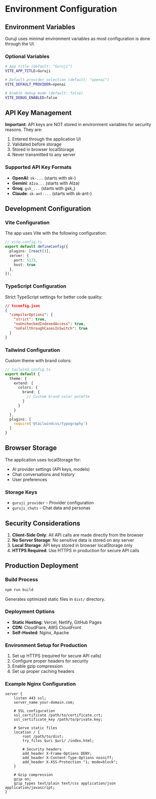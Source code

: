 # Environment Configuration

## Environment Variables

Guruji uses minimal environment variables as most configuration is done through the UI.

### Optional Variables

```bash
# App title (default: "Guruji")
VITE_APP_TITLE=Guruji

# Default provider selection (default: "openai")
VITE_DEFAULT_PROVIDER=openai

# Enable debug mode (default: false)
VITE_DEBUG_ENABLED=false
```

## API Key Management

**Important**: API keys are NOT stored in environment variables for security reasons. They are:

1. Entered through the application UI
2. Validated before storage
3. Stored in browser localStorage
4. Never transmitted to any server

### Supported API Key Formats

- **OpenAI**: `sk-...` (starts with sk-)
- **Gemini**: `AIza...` (starts with AIza)
- **Groq**: `gsk_...` (starts with gsk_)
- **Claude**: `sk-ant-...` (starts with sk-ant-)

## Development Configuration

### Vite Configuration

The app uses Vite with the following configuration:

```typescript
// vite.config.ts
export default defineConfig({
  plugins: [react()],
  server: {
    port: 5173,
    host: true
  },
});
```

### TypeScript Configuration

Strict TypeScript settings for better code quality:

```json
// tsconfig.json
{
  "compilerOptions": {
    "strict": true,
    "noUncheckedIndexedAccess": true,
    "noFallthroughCasesInSwitch": true
  }
}
```

### Tailwind Configuration

Custom theme with brand colors:

```typescript
// tailwind.config.ts
export default {
  theme: {
    extend: {
      colors: {
        brand: {
          // Custom brand color palette
        }
      }
    }
  },
  plugins: [
    require('@tailwindcss/typography')
  ]
}
```

## Browser Storage

The application uses localStorage for:

- AI provider settings (API keys, models)
- Chat conversations and history
- User preferences

### Storage Keys

- `guruji_provider` - Provider configuration
- `guruji_chats` - Chat data and personas

## Security Considerations

1. **Client-Side Only**: All API calls are made directly from the browser
2. **No Server Storage**: No sensitive data is stored on any server
3. **Local Storage**: API keys stored in browser localStorage only
4. **HTTPS Required**: Use HTTPS in production for secure API calls

## Production Deployment

### Build Process

```bash
npm run build
```

Generates optimized static files in `dist/` directory.

### Deployment Options

- **Static Hosting**: Vercel, Netlify, GitHub Pages
- **CDN**: CloudFlare, AWS CloudFront
- **Self-Hosted**: Nginx, Apache

### Environment Setup for Production

1. Set up HTTPS (required for secure API calls)
2. Configure proper headers for security
3. Enable gzip compression
4. Set up proper caching headers

### Example Nginx Configuration

```nginx
server {
    listen 443 ssl;
    server_name your-domain.com;
    
    # SSL configuration
    ssl_certificate /path/to/certificate.crt;
    ssl_certificate_key /path/to/private.key;
    
    # Serve static files
    location / {
        root /path/to/dist;
        try_files $uri $uri/ /index.html;
        
        # Security headers
        add_header X-Frame-Options DENY;
        add_header X-Content-Type-Options nosniff;
        add_header X-XSS-Protection "1; mode=block";
    }
    
    # Gzip compression
    gzip on;
    gzip_types text/plain text/css application/json application/javascript;
}
